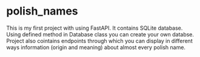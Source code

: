 # polish_names
This is my first project with using FastAPI. It contains SQLite database. Using defined method in Database class you can create your own databse. Project also cointains endpoints through which you can display in different ways information (origin and meaning) about almost every polish name.
